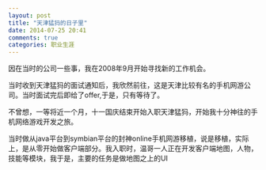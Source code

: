 ```yaml
---
layout: post
title: "天津猛犸的日子里"
date: 2014-07-25 20:41
comments: true
categories: 职业生涯
---
```


因在当时的公司一些事，我在2008年9月开始寻找新的工作机会。

当时收到天津猛犸的面试通知后，我欣然前往，这是天津比较有名的手机网游公司。当时面试完后即给了offer,于是，只有等待了。

不曾想，一等将近一个月，十一国庆结束开始入职天津猛犸，开始我十分神往的手机网络游戏开发之旅。

当时做从java平台到symbian平台的封神online手机网游移植，说是移植，实际上，是从零开始做客户端部分。我入职时，温哥一人正在开发客户端地图，人物，技能等模块，我于是，主要的任务是做地图之上的UI

